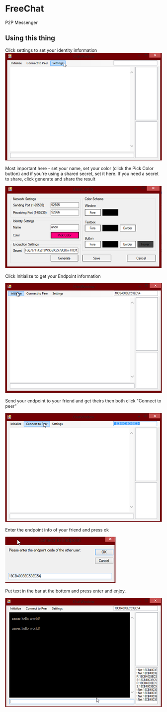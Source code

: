 # FreeChat
P2P Messenger

## Using this thing

Click settings to set your identity information
![](./11.png)

Most important here - set your name, set your color (click the Pick Color button) and if you're using a shared secret, set it here. If you need a secret to share, click generate and share the result

![](./12.png)

Click Initialize to get your Endpoint information

![](./13.png)

Send your endpoint to your friend and get theirs then both click "Connect to peer"

![](./14.png)

Enter the endpoint info of your friend and press ok

![](./15.png)

Put text in the bar at the bottom and press enter and enjoy.

![](./16.png)
